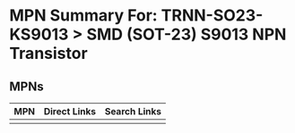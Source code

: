 



# MPN Summary For: TRNN-SO23-KS9013 > SMD (SOT-23) S9013 NPN Transistor

## MPNs
  

|MPN|Direct Links|Search Links|
| :--- | :--- | :--- |
||||
